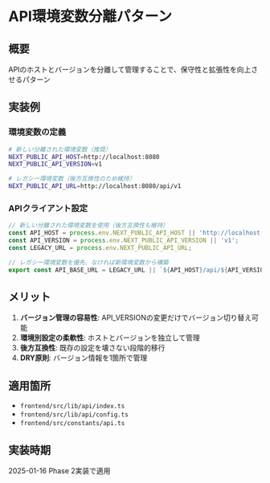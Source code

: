 # API環境変数分離パターン

## 概要
APIのホストとバージョンを分離して管理することで、保守性と拡張性を向上させるパターン

## 実装例

### 環境変数の定義
```bash
# 新しい分離された環境変数（推奨）
NEXT_PUBLIC_API_HOST=http://localhost:8080
NEXT_PUBLIC_API_VERSION=v1

# レガシー環境変数（後方互換性のため維持）
NEXT_PUBLIC_API_URL=http://localhost:8080/api/v1
```

### APIクライアント設定
```typescript
// 新しい分離された環境変数を使用（後方互換性も維持）
const API_HOST = process.env.NEXT_PUBLIC_API_HOST || 'http://localhost:8080';
const API_VERSION = process.env.NEXT_PUBLIC_API_VERSION || 'v1';
const LEGACY_URL = process.env.NEXT_PUBLIC_API_URL;

// レガシー環境変数を優先、なければ新環境変数から構築
export const API_BASE_URL = LEGACY_URL || `${API_HOST}/api/${API_VERSION}`;
```

## メリット
1. **バージョン管理の容易性**: API_VERSIONの変更だけでバージョン切り替え可能
2. **環境別設定の柔軟性**: ホストとバージョンを独立して管理
3. **後方互換性**: 既存の設定を壊さない段階的移行
4. **DRY原則**: バージョン情報を1箇所で管理

## 適用箇所
- `frontend/src/lib/api/index.ts`
- `frontend/src/lib/api/config.ts`
- `frontend/src/constants/api.ts`

## 実装時期
2025-01-16 Phase 2実装で適用